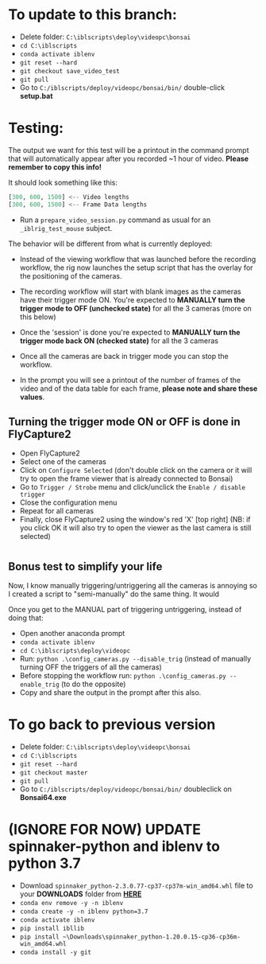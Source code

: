 # To update to this branch:
- Delete folder: `C:\iblscripts\deploy\videopc\bonsai`
- `cd C:\iblscripts`
- `conda activate iblenv`
- `git reset --hard`
- `git checkout save_video_test`
- `git pull`
- Go to `C:/iblscripts/deploy/videopc/bonsai/bin/` double-click **setup.bat**
# 
# Testing:
The output we want for this test will be a printout in the command prompt that will automatically appear after you recorded ~1 hour of video. **Please remember to copy this info!**

It should look something like this:

```python
[300, 600, 1500] <-- Video lengths
[300, 600, 1500] <-- Frame Data lengths
```
- Run a `prepare_video_session.py` command as usual for an `_iblrig_test_mouse` subject.

The behavior will be different from what is currently deployed:
- Instead of the viewing workflow that was launched before the recording workflow, the rig now launches the setup script that has the overlay for the positioning of the cameras.

- The recording workflow will start with blank images as the cameras have their trigger mode ON. You're expected to **MANUALLY turn the trigger mode to OFF (unchecked state)** for all the 3 cameras (more on this below)

- Once the 'session' is done you're expected to **MANUALLY turn the trigger mode back ON (checked state)** for all the 3 cameras 

- Once all the cameras are back in trigger mode you can stop the workflow. 
- In the prompt you will see a printout of the number of frames of the video and of the data table for each frame, **please note and share these values**.

## Turning the trigger mode ON or OFF is done in FlyCapture2
- Open FlyCapture2
- Select one of the cameras
- Click on `Configure Selected` (don't double click on the camera or it will try to open the frame viewer that is already connected to Bonsai)
- Go to `Trigger / Strobe` menu and click/unclick the `Enable / disable trigger`
- Close the configuration menu
- Repeat for all cameras
- Finally, close FlyCapture2 using the window's red 'X' [top right] (NB: if you click OK it will also try to open the viewer as the last camera is still selected)
#
## **Bonus test to simplify your life**
Now, I know manually triggering/untriggering all the cameras is annoying so I created a script to "semi-manually" do the same thing. It would

Once you get to the MANUAL part of triggering untriggering, instead of doing that:
- Open another anaconda prompt
- `conda activate iblenv`
- `cd C:\iblscripts\deploy\videopc`
- Run: `python .\config_cameras.py --disable_trig` (instead of manually turning OFF the triggers of all the cameras)
- Before stopping the workflow run: `python .\config_cameras.py --enable_trig` (to do the opposite)
- Copy and share the output in the prompt after this also.
#
# To go back to previous version
- Delete folder: `C:\iblscripts\deploy\videopc\bonsai`
- `cd C:\iblscripts`
- `git reset --hard`
- `git checkout master`
- `git pull`
- Go to `C:/iblscripts/deploy/videopc/bonsai/bin/` doubleclick on **Bonsai64.exe**
# 
# 
# 
# 
# (IGNORE FOR NOW) UPDATE spinnaker-python and iblenv to python 3.7
- Download `spinnaker_python-2.3.0.77-cp37-cp37m-win_amd64.whl` file to your **DOWNLOADS** folder
from [**HERE**](https://drive.google.com/file/d/1-voz7KN2jD_njjQ8Y2CLqQBGO461HLB_/view?usp=sharing)
- `conda env remove -y -n iblenv`
- `conda create -y -n iblenv python=3.7`
- `conda activate iblenv`
- `pip install ibllib`
- `pip install ~\Downloads\spinnaker_python-1.20.0.15-cp36-cp36m-win_amd64.whl`
- `conda install -y git`
# 
